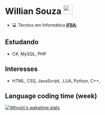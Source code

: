 
# Willian Souza <img src="https://raw.githubusercontent.com/iampavangandhi/iampavangandhi/master/gifs/Hi.gif" width="30px">

* 💻 Técnico em Informática **[IFBA](https://portal.ifba.edu.br/)**;

## Estudando
* C#, MySQL, PHP

## Interesses
* HTML, CSS, JavaScript, .LUA, Python, C++,

## Language coding time (week)

[![Whyzin's wakatime stats](https://github-readme-stats.vercel.app/api/wakatime?username=@williansz&theme=dark)](https://github.com/anuraghazra/github-readme-stats)

